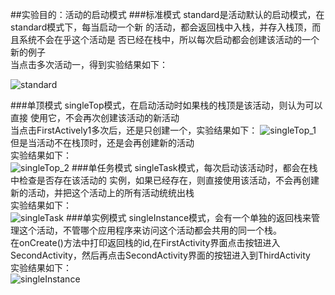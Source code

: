 ##实验目的：活动的启动模式
###标准模式
standard是活动默认的启动模式，在standard模式下，每当启动一个新  的活动，都会返回栈中入栈，并存入栈顶，而且系统不会在乎这个活动是  否已经在栈中，所以每次启动都会创建该活动的一个新的例子  
当点击多次活动一，得到实验结果如下：  

![standard](/ctivityTest/img/捕获.PNG)

###单顶模式
singleTop模式，在启动活动时如果栈的栈顶是该活动，则认为可以直接  使用它，不会再次创建该活动的新活动  
当点击FirstActively1多次后，还是只创建一个，实验结果如下： 
![singleTop_1](/ctivityTest/img/捕获1.PNG)  
但是当活动不在栈顶时，还是会再创建新的活动  
实验结果如下：   
![singleTop_2](/ctivityTest/img/捕获2.PNG)
###单任务模式
singleTask模式，每次启动该活动时，都会在栈中检查是否存在该活动的  实例，如果已经存在，则直接使用该活动，不会再创建新的活动，并把这个活动上的所有活动统统出栈  
实验结果如下：  
![singleTask](/ctivityTest/img/捕获3.PNG)
###单实例模式
singleInstance模式，会有一个单独的返回栈来管理这个活动，不管哪个应用程序来访问这个活动都会共用的同一个栈。  
在onCreate()方法中打印返回栈的id,在FirstActivity界面点击按钮进入SecondActivity，然后再点击SecondActivity界面的按钮进入到ThirdActivity  
实验结果如下：  
![singleInstance](/ctivityTest/img/捕获4.PNG)  